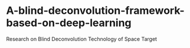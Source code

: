 # A-blind-deconvolution-framework-based-on-deep-learning
Research on Blind Deconvolution Technology of Space Target
